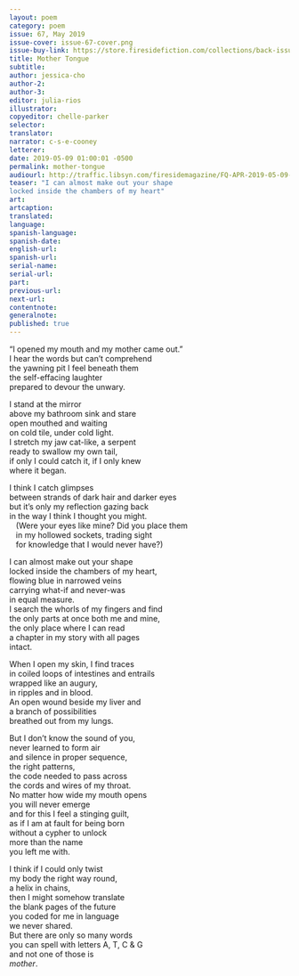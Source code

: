 ```yaml
---
layout: poem
category: poem
issue: 67, May 2019
issue-cover: issue-67-cover.png
issue-buy-link: https://store.firesidefiction.com/collections/back-issues/products/fireside-magazine-issue-67-may-2019
title: Mother Tongue
subtitle:
author: jessica-cho
author-2:
author-3:
editor: julia-rios
illustrator:
copyeditor: chelle-parker
selector:
translator:
narrator: c-s-e-cooney
letterer:
date: 2019-05-09 01:00:01 -0500
permalink: mother-tongue
audiourl: http://traffic.libsyn.com/firesidemagazine/FQ-APR-2019-05-09-mother-tongue.mp3
teaser: "I can almost make out your shape
locked inside the chambers of my heart"
art:
artcaption:
translated:
language:
spanish-language:
spanish-date:
english-url:
spanish-url:
serial-name:
serial-url:
part:
previous-url:
next-url:
contentnote:
generalnote:
published: true
---
```


“I opened my mouth and my mother came out.”<br/>
I hear the words but can’t comprehend<br/>
the yawning pit I feel beneath them<br/>
the self-effacing laughter<br/>
prepared to devour the unwary.

I stand at the mirror<br/>
above my bathroom sink and stare<br/>
open mouthed and waiting<br/>
on cold tile, under cold light.<br/>
I stretch my jaw cat-like, a serpent<br/>
ready to swallow my own tail,<br/>
if only I could catch it, if I only knew<br/>
where it began.

I think I catch glimpses<br/>
between strands of dark hair and darker eyes<br/>
but it’s only my reflection gazing back<br/>
in the way I think I thought you might.<br/>
&nbsp;&nbsp;&nbsp;(Were your eyes like mine? Did you place them<br/>
&nbsp;&nbsp;&nbsp;in my hollowed sockets, trading sight<br/>
&nbsp;&nbsp;&nbsp;for knowledge that I would never have?)

I can almost make out your shape<br/>
locked inside the chambers of my heart,<br/>
flowing blue in narrowed veins<br/>
carrying what-if and never-was<br/>
in equal measure.<br/>
I search the whorls of my fingers and find<br/>
the only parts at once both me and mine,<br/>
the only place where I can read<br/>
a chapter in my story with all pages<br/>
intact.

When I open my skin, I find traces<br/>
in coiled loops of intestines and entrails<br/>
wrapped like an augury,<br/>
in ripples and in blood.<br/>
An open wound beside my liver and<br/>
a branch of possibilities<br/>
breathed out from my lungs.

But I don’t know the sound of you,<br/>
never learned to form air<br/>
and silence in proper sequence,<br/>
the right patterns,<br/>
the code needed to pass across<br/>
the cords and wires of my throat.<br/>
No matter how wide my mouth opens<br/>
you will never emerge<br/>
and for this I feel a stinging guilt,<br/>
as if I am at fault for being born<br/>
without a cypher to unlock<br/>
more than the name<br/>
you left me with.

I think if I could only twist<br/>
my body the right way round,<br/>
a helix in chains,<br/>
then I might somehow translate<br/>
the blank pages of the future<br/>
you coded for me in language<br/>
we never shared.<br/>
But there are only so many words<br/>
you can spell with letters A, T, C & G<br/>
and not one of those is<br/>
_mother_.
